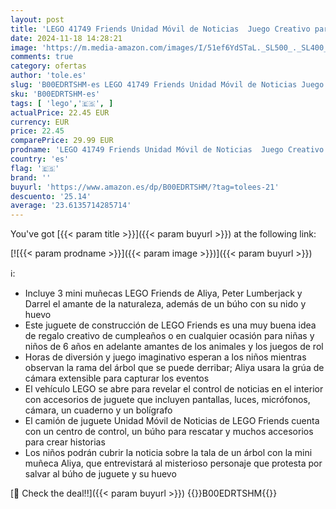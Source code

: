 ```yaml
---
layout: post
title: 'LEGO 41749 Friends Unidad Móvil de Noticias  Juego Creativo para representar periodistas retransmitiendo las noticias con Camión de Juguete y Figura de Búho  Regalos para Niñas y Niños de 6 Años o Más'
date: 2024-11-18 14:28:21
image: 'https://m.media-amazon.com/images/I/51ef6YdSTaL._SL500_._SL400_.jpg'
comments: true
category: ofertas
author: 'tole.es'
slug: 'B00EDRTSHM-es LEGO 41749 Friends Unidad Móvil de Noticias Juego Creativo...'
sku: 'B00EDRTSHM-es'
tags: [ 'lego','🇪🇸', ]
actualPrice: 22.45 EUR
currency: EUR
price: 22.45
comparePrice: 29.99 EUR
prodname: 'LEGO 41749 Friends Unidad Móvil de Noticias  Juego Creativo para representar periodistas retransmitiendo las noticias con Camión de Juguete y Figura de Búho  Regalos para Niñas y Niños de 6 Años o Más'
country: 'es'
flag: '🇪🇸'
brand: ''
buyurl: 'https://www.amazon.es/dp/B00EDRTSHM/?tag=tolees-21'
descuento: '25.14'
average: '23.6135714285714'
---
```


You've got [{{< param title >}}]({{< param buyurl >}}) at the following link:

[![{{< param prodname >}}]({{< param image >}})]({{< param buyurl >}})

ℹ️:

- Incluye 3 mini muñecas LEGO Friends de Aliya, Peter Lumberjack y Darrel el amante de la naturaleza, además de un búho con su nido y huevo
- Este juguete de construcción de LEGO Friends es una muy buena idea de regalo creativo de cumpleaños o en cualquier ocasión para niñas y niños de 6 años en adelante amantes de los animales y los juegos de rol
- Horas de diversión y juego imaginativo esperan a los niños mientras observan la rama del árbol que se puede derribar; Aliya usara la grúa de cámara extensible para capturar los eventos
- El vehículo LEGO se abre para revelar el control de noticias en el interior con accesorios de juguete que incluyen pantallas, luces, micrófonos, cámara, un cuaderno y un bolígrafo
- El camión de juguete Unidad Móvil de Noticias de LEGO Friends cuenta con un centro de control, un búho para rescatar y muchos accesorios para crear historias
- Los niños podrán cubrir la noticia sobre la tala de un árbol con la mini muñeca Aliya, que entrevistará al misterioso personaje que protesta por salvar al búho de juguete y su huevo

[🛒 Check the deal!!]({{< param buyurl >}})
{{<world>}}B00EDRTSHM{{</world>}}
